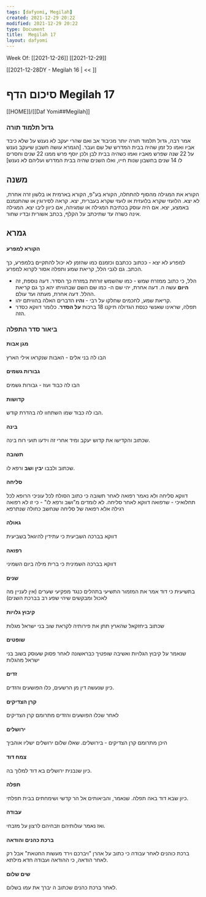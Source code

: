 ```yaml
---
tags: [dafyomi, Megilah] 
created: 2021-12-29 20:22
modified: 2021-12-29 20:22
type: Document
title:  Megilah 17
layout: dafyomi
---
```

Week Of: [[2021-12-26]]
[[2021-12-29]]

[[2021-12-28DY - Megilah 16 | << ]] 

# סיכום הדף  Megilah 17

[[HOME]]/[[Daf Yomi##Megilah]]

### גדול תלמוד תורה 
אמר רבה, גדול תלמוד תורה יותר מכיבוד אב ואם שהרי יעקב לא נענש על שלא כיבד אביו ואמו כל זמן שהיה בבית המדרש של שם ועבר. [הגמרא עושה חשבון שיעקב נענש על 22 שנה שפרש מאביו ואמו כשהיה בבית לבן ולכן יוסף פרש ממנו 22 שנים וחסרים לו 14 שנים בחשבון שנות חייו, ואלו השנים שהיה בבית המדרש ועליהם לא נענש]
## משנה
הקורא את המגילה מהסוף להתחלה, הקורא בע"פ, הקורא בארמית או בלשון זרה אחרת, לא יצא. 
הלועזי שקרא בלועזית או לועזי שקרא בעברית, יצא.
קראה לסירוגין או שהתנמנם באמצע, יצא.
אם היה עוסק בכתיבת המגילה או שמגיהה, אם כיוון ליבו יצא.
המגילה אינה כשרה עד שתיכתב על הקלף, בכתב אשורית ובדיו שחור.
## גמרא
#### הקורא למפרע
למפרע לא יצא - ככתוב ככתבם וכזמנם כמו שהזמן לא יכול להתקיים בלמפרע, כך הכתב.
גם לגבי הלל, קריאת שמע ותפלה אסור לקרוא למפרע.
- הלל, כי כתוב ממזרח שמש - כמו שהשמש זורחת במזרח כך הסדר. דעה נוספת, זה **היום** עשה ה. דעה אחרת, יהי שם ה- כמו שם השם שבהוויתו יהא כך גם קריאת ההלל. דעה אחרת, מעתה ועד עולם.
- קריאת שמע,  לחכמים שחלקו על רבי - **והיו** הדברים האלה בהוויתם יהו. 
- תפלה, שראינו שאנשי כנסת הגדולה תיקנו 18 ברכות **על הסדר**.  כלומר דווקא כסדר הזה.

### ביאור סדר התפלה
#### מגן אבות 
הבו לה בני אלים - האבות שנקראו אילי הארץ
#### גבורות גשמים 
הבו לה כבוד ועוז - גבורות גשמים
#### קדושות
הבו לה כבוד שמו השתחוו לה בהדרת קודש.
#### בינה 
שכתוב והקדישו את קדוש יעקב ומיד אחרי זה וידעו תועי רוח בינה.
#### תשובה
שכתוב ולבבו **יבין** ו**שב** ורפא לו.
#### סליחה
דווקא סליחה ולא נאמר רפואה לאחר תשובה כי כתוב הסולח לכל עוניכי הרופא לכל תחלואיכי  - שרפואה דווקא לאחר סליחה.
לא לומדים מ"ושב ורפא לו" - כי זו לא רפואה רגילה אלא רפואה של סליחה שנחשב כחולה שנתרפא
#### גאולה 
דווקא בברכה השביעית כי עתידין להיגאל בשביעית
#### רפואה 
דווקא בברכה השמינית כי ברית מילה ביום השמיני
#### שנים
בתשיעית כי דוד אמר את המזמור התשיעי בתהלים כנגד מפקיעי שערים (אין לעניין מה לאכול ומבקשים שיהי שפע רב בברכת השנים)
#### קיבוץ גלויות 
שכתוב ביחזקאל שהארץ תתן את פירותיה לקראת שוב בני ישראל מגלות
#### שופטים
שנאמר על קיבוץ הגלויות ואשיבה שופטיך כבראשונה לאחר פסוק שעוסק בשוב בני ישראל מהגלות
#### זדים
כיון שנעשה דין מן הרשעים, כלו הפושעים והזדים.
#### קרן הצדיקים
לאחר שכלו הפושעים והזדים מתרומם קרן הצדיקים
#### ירושלים
היכן מתרומם קרן הצדיקים - בירושלים. שאלו שלום ירושלים ישליו אוהביך
#### צמח דוד
כיון שנבנית ירושלים בא דוד למלוך בה.
#### תפלה
כיון שבא דוד באה תפלה. שנאמר, והביאותים אל הר קדשי ושימחתים בבית תפלתי.
#### עבודה
ואז נאמר עולותיהם וזבחיהם לרצון על מזבחי.
#### ברכת כהנים והודאה 
ברכת כוהנים לאחר עבודה כי כתוב על אהרן "ויברכם וירד מעשות החטאת" אבל רק לאחר הודאה, כי ההודאה ועבודה חדא מילתא. 
#### שים שלום
לאחר ברכת כהנים שכתוב ה יברך את עמו בשלום.


